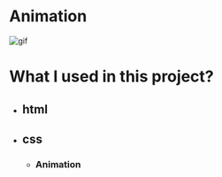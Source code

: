 # Animation

![gif](./Animation.gif)

# What I used in this project?

- ## html
- ## css
  - ### Animation
